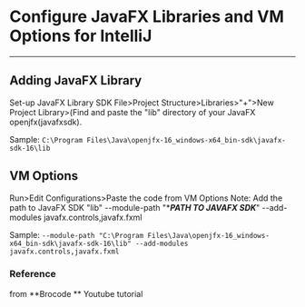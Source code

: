 # Configure JavaFX Libraries and VM Options for IntelliJ
---

## Adding JavaFX Library
Set-up JavaFX Library SDK
File>Project Structure>Libraries>"+">New Project Library>(Find and paste the "lib" directory of your JavaFX openjfx(javafxsdk).

Sample:
`C:\Program Files\Java\openjfx-16_windows-x64_bin-sdk\javafx-sdk-16\lib`

## VM Options
Run>Edit Configurations>Paste the code from VM Options
Note: Add the path to JavaFX SDK "lib"
--module-path "****PATH TO JAVAFX SDK***" --add-modules javafx.controls,javafx.fxml

Sample:
`--module-path "C:\Program Files\Java\openjfx-16_windows-x64_bin-sdk\javafx-sdk-16\lib" --add-modules javafx.controls,javafx.fxml`

### Reference
from **Brocode ** Youtube tutorial  